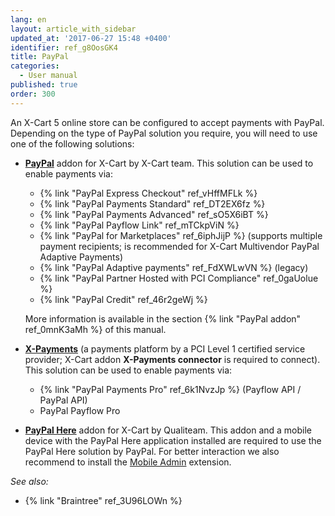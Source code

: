 ```yaml
---
lang: en
layout: article_with_sidebar
updated_at: '2017-06-27 15:48 +0400'
identifier: ref_g8OosGK4
title: PayPal
categories:
  - User manual
published: true
order: 300
---
```

An X-Cart 5 online store can be configured to accept payments with PayPal. Depending on the type of PayPal solution you require, you will need to use one of the following solutions: 

* **[PayPal](https://market.x-cart.com/addons/paypal.html "PayPal")** addon for X-Cart by X-Cart team. This solution can be used to enable payments via:

   *   {% link "PayPal Express Checkout" ref_vHffMFLk %}
   *   {% link "PayPal Payments Standard" ref_DT2EX6fz %}
   *   {% link "PayPal Payments Advanced" ref_sO5X6iBT %}
   *   {% link "PayPal Payflow Link" ref_mTCkpViN %}
   *   {% link "PayPal for Marketplaces" ref_6iphJijP %} (supports multiple payment recipients; is recommended for X-Cart Multivendor PayPal Adaptive Payments)
   *   {% link "PayPal Adaptive payments" ref_FdXWLwVN %} (legacy)
   *   {% link "PayPal Partner Hosted with PCI Compliance" ref_0gaUolue %}
   *   {% link "PayPal Credit" ref_46r2geWj %}
   
   More information is available in the section {% link "PayPal addon" ref_0mnK3aMh %} of this manual.

* **[X-Payments](https://www.x-payments.com/ "PayPal")** (a payments platform by a PCI Level 1 certified service provider; X-Cart addon **X-Payments connector** is required to connect). This solution can be used to enable payments via:

   *   {% link "PayPal Payments Pro" ref_6k1NvzJp %} (Payflow API / PayPal API)
   *   PayPal Payflow Pro

* **[PayPal Here](https://market.x-cart.com/addons/PayPal-Here-payment-module.html "PayPal")** addon for X-Cart by Qualiteam. This addon and a mobile device with the PayPal Here application installed are required to use the PayPal Here solution by PayPal. For better interaction we also recommend to install the [Mobile Admin](https://www.x-cart.com/extensions/addons/mobile-admin.html "PayPal") extension.


_See also:_

*   {% link "Braintree" ref_3U96LOWn %}
